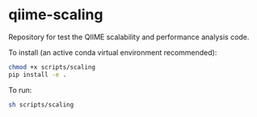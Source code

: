qiime-scaling
=============

Repository for test the QIIME scalability and performance analysis code.

To install (an active conda virtual environment recommended):
```bash
chmod +x scripts/scaling
pip install -e .
```

To run:

```bash
sh scripts/scaling
```

